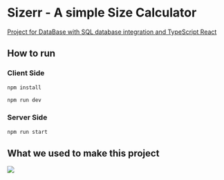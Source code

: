 # Sizerr - A simple Size Calculator

[Project for DataBase with SQL database integration and TypeScript React 
](https://github.com/OlivierKobialka/Sizerr/blob/master/Description%20of%20Assumptions)
## How to run

### Client Side

```bash
npm install

npm run dev
```

### Server Side

```bash
npm run start
```

## What we used to make this project

[![](https://skills.thijs.gg/icons?i=ts,js,react,tailwind,nodejs,mysql,docker,git)](https://github.com/OlivierKobialka)

